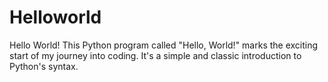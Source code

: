 # Helloworld
Hello World!
This Python program called "Hello, World!" marks the exciting start of my journey into coding. It's a simple and classic introduction to Python's syntax.
